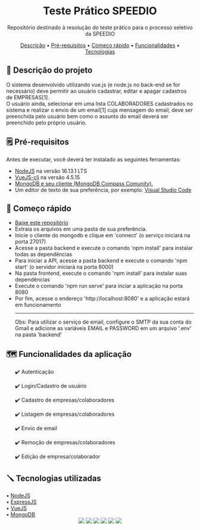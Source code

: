 <h1 align="center">Teste Prático SPEEDIO</h1>

<p align="center">Repositório destinado à resolução do teste prático para o processo seletivo da SPEEDIO</p>

<p align="center">
    <a href="#description">Descrição</a> •
    <a href="#prereq">Pré-requisitos</a> •
    <a href="#starter">Começo rápido</a> •
    <a href="#features">Funcionalidades</a> •
    <a href="#stack">Tecnologias</a>
</p>

<div id="description">
    <h2> 🎯 Descrição do projeto</h2>
    <p>O sistema desenvolvido utilizando vue.js (e node.js no back-end se for necessário) deve permitir ao usuário cadastrar, editar e apagar cadastros de EMPRESAS[1]. <br>
    O usuário ainda, selecionar em uma lista COLABORADORES cadastrados no sistema e realizar o envio de um email[1] cuja mensagem do email, deve ser preenchida pelo usuário bem como o assunto do email deverá ser preenchido pelo próprio usuário.</p>
</div>
<div id="prereq">
	<h2>🗒️ Pré-requisitos</h2>
	<p>Antes de executar, você deverá ter instalado as seguintes ferramentas:</p>
	<ul>
		<li><a href="https://nodejs.org/en/">NodeJS</a> na versão 16.13.1 LTS</li>
		<li><a href="https://cli.vuejs.org/">VueJS-cli</a> na versão 4.5.15</li>
   		<li><a href="https://www.mongodb.com/">MongoDB e seu cliente (MongoDB Compass Comunity).</a></li>
   		<li>Um editor de texto de sua preferência, por exemplo: <a href="https://code.visualstudio.com/">Visual Studio Code</a></li>
	</ul>
</div>
<div id="starter">
	<h2>📌 Começo rápido</h2>
	<ul>
		<li><a href="https://github.com/leocristian/Teste_Pratico_SPEEDIO/">Baixe este repositório</a></li>
		<li>Extraia os arquivos em uma pasta de sua preferência.</li>
		<li>Inicie o cliente do mongodb e clique em 'connect' (o serviço iniciará na porta 27017)</li>
		<li>Acesse a pasta backend e execute o comando 'npm install' para instalar todas as dependências</li>
		<li>Para iniciar a API, acesse a pasta backend e execute o comando 'npm start' (o servidor iniciará na porta 8000)</li>
		<li>Na pasta frontend, execute o comando 'npm install' para instalar suas dependências</li>
		<li>Execute o comando 'npm run serve' para inciar a aplicação na porta 8080</li></li> 
		<li>Por fim, acesse o endereço 'http://localhost:8080' e a aplicação estará em funcionamento</li>
		<hr>
		<p>Obs: Para utilizar o serviço de email, configure o SMTP da sua conta do Gmail e adicione as variáveis EMAIL e PASSWORD em um arquivo '.env' na pasta 'backend'</p>
	</ul>
</div>
<div id="features">
    <h2> 🗺️ Funcionalidades da aplicação</h2>
    <ul>
        <p> ✔️ Autenticação</p>
        <p> ✔️ Login/Cadastro de usuário</p>
        <p> ✔️ Cadastro de empresas/colaboradores</p>
        <p> ✔️ Listagem de empresas/colaboradores</p> 
        <p> ✔️ Envio de email</p>
	<p> ✔️ Remoção de empresas/colaboradores</p>
        <p> ✔️ Edição de empresa/colaborador</p>
    </ul>
</div>

<div id="stack">
    <h2> 🪛 Tecnologias utilizadas </h2>
   • <a href="https://nodejs.org/en/">NodeJS</a> <br>
   • <a href="https://expressjs.com/">ExpressJS</a> <br>
   • <a href="https://vuejs.org/">VueJS</a> <br>
   • <a href="https://www.mongodb.com/">MongoDB</a> <br>
</div>


<div id="badges" align="center">
    <img src="https://img.shields.io/github/license/leocristian/Teste_Pratico_SPEEDIO" />
    <img src="https://img.shields.io/static/v1?label=node&message=v16.13.1&color=green&style=flat"/>
    <img src="https://img.shields.io/static/v1?label=npm&message=v8.1.2&color=blue&style=flat"/>
    <img src="https://img.shields.io/static/v1?label=vue&message=v4.5.15&color=greenstyle=flat"/>
    <img src="https://img.shields.io/static/v1?label=mongo&message=v4.2.1&color=blue&style=flat"/>
    <img src="https://img.shields.io/static/v1?label=express&message=v4.17.1&color=blue&style=flat"/>

</div>
